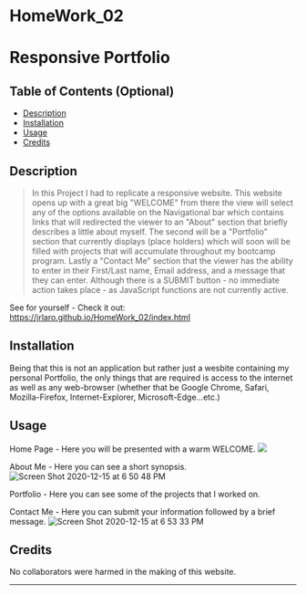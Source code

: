 # HomeWork_02
# Responsive Portfolio


## Table of Contents (Optional)

* [Description](#description)
* [Installation](#installation)
* [Usage](#usage)
* [Credits](#credits)


## Description 

> In this Project I had to replicate a responsive website. This website opens up with a great big "WELCOME" from there the view will select any of the options available on the Navigational bar which contains links that will redirected the viewer to an "About" section that briefly describes a little about myself. The second will be a "Portfolio" section that currently displays (place holders) which will soon will be filled with projects that will accumulate throughout my bootcamp program. Lastly a "Contact Me" section that the viewer has the ability to enter in their First/Last name, Email address, and a message that they can enter. Although there is a SUBMIT button - no immediate action takes place - as JavaScript functions are not currently active.


See for yourself - Check it out: 
https://jrlaro.github.io/HomeWork_02/index.html


## Installation

Being that this is not an application but rather just a wesbite containing my personal Portfolio, the only things that are required is access to the internet as well as any web-browser (whether that be Google Chrome, Safari, Mozilla-Firefox, Internet-Explorer, Microsoft-Edge...etc.)
 


## Usage 
Home Page - Here you will be presented with a warm WELCOME.
![](https://user-images.githubusercontent.com/74631465/102282661-edf7fe00-3efe-11eb-9077-221915e2f9db.png)

About Me - Here you can see a short synopsis.
![Screen Shot 2020-12-15 at 6 50 48 PM](https://user-images.githubusercontent.com/74631465/102286728-e3416700-3f06-11eb-9729-4fda2a9afa5a.png)


Portfolio - Here you can see some of the projects that I worked on. 


Contact Me - Here you can submit your information followed by a brief message. 
![Screen Shot 2020-12-15 at 6 53 33 PM](https://user-images.githubusercontent.com/74631465/102286704-d886d200-3f06-11eb-98bb-ea60b7ed9874.png)

## Credits

No collaborators were harmed in the making of this website.

---

